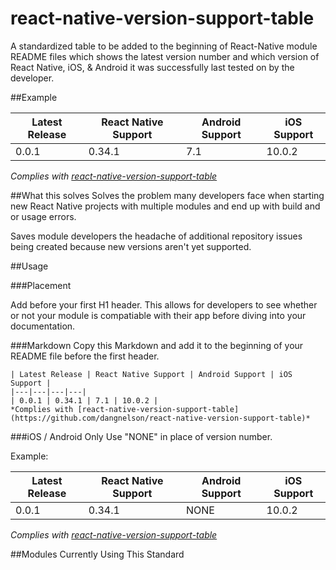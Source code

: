 # react-native-version-support-table
A standardized table to be added to the beginning of React-Native module README files which shows the latest version number and which version of React Native, iOS, & Android it was successfully last tested on by the developer.

##Example

| Latest Release | React Native Support | Android Support | iOS Support |
|---|---|---|---|
| 0.0.1 | 0.34.1 | 7.1 | 10.0.2 |
*Complies with [react-native-version-support-table](https://github.com/dangnelson/react-native-version-support-table)*

##What this solves
Solves the problem many developers face when starting new React Native projects with multiple modules and end up with build and or usage errors.

Saves module developers the headache of additional repository issues being created because new versions aren't yet supported.

##Usage

###Placement

Add before your first H1 header. This allows for developers to see whether or not your module is compatiable with their app before diving into your documentation.

###Markdown
Copy this Markdown and add it to the beginning of your README file before the first header.
```
| Latest Release | React Native Support | Android Support | iOS Support |
|---|---|---|---|
| 0.0.1 | 0.34.1 | 7.1 | 10.0.2 |
*Complies with [react-native-version-support-table](https://github.com/dangnelson/react-native-version-support-table)*
```

###iOS / Android Only
Use "NONE" in place of version number.

Example:

| Latest Release | React Native Support | Android Support | iOS Support |
|---|---|---|---|
| 0.0.1 | 0.34.1 | NONE | 10.0.2 |
*Complies with [react-native-version-support-table](https://github.com/dangnelson/react-native-version-support-table)*

##Modules Currently Using This Standard
